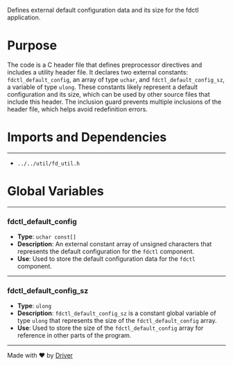 <!--------------------------------------------------------------------------------->
<!-- IMPORTANT: This file is auto-generated by Driver (https://driver.ai). -------->
<!-- Manual edits may be overwritten on future commits. --------------------------->
<!--------------------------------------------------------------------------------->

Defines external default configuration data and its size for the fdctl application.

# Purpose
The code is a C header file that defines preprocessor directives and includes a utility header file. It declares two external constants: `fdctl_default_config`, an array of type `uchar`, and `fdctl_default_config_sz`, a variable of type `ulong`. These constants likely represent a default configuration and its size, which can be used by other source files that include this header. The inclusion guard prevents multiple inclusions of the header file, which helps avoid redefinition errors.
# Imports and Dependencies

---
- `../../util/fd_util.h`


# Global Variables

---
### fdctl\_default\_config
- **Type**: ``uchar const[]``
- **Description**: An external constant array of unsigned characters that represents the default configuration for the `fdctl` component.
- **Use**: Used to store the default configuration data for the `fdctl` component.


---
### fdctl\_default\_config\_sz
- **Type**: ``ulong``
- **Description**: `fdctl_default_config_sz` is a constant global variable of type `ulong` that represents the size of the `fdctl_default_config` array.
- **Use**: Used to store the size of the `fdctl_default_config` array for reference in other parts of the program.



---
Made with ❤️ by [Driver](https://www.driver.ai/)